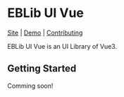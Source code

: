 # EBLib UI Vue

[Site](https://www.enbrau.com/) |
[Demo](https://www.enbrau.com/eblib-ui-vue/) |
[Contributing]()

EBLib UI Vue is an UI Library of Vue3. 

## Getting Started

Comming soon!

<!-- 
```shell
$ npm i -S @eblib/ui-vue
```

```javascript
import { createApp } from 'vue'
import eblibUI from '@eblib/ui-vue'

const app = createApp()
...
app.use(eblibUI)
...
``` -->
